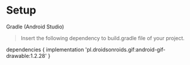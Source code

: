 # Setup
Gradle (Android Studio)
>Insert the following dependency to build.gradle file of your project.

dependencies {
    implementation 'pl.droidsonroids.gif:android-gif-drawable:1.2.28'
}
